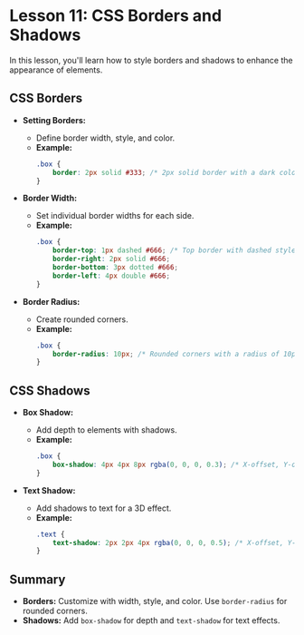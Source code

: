 # **Lesson 11: CSS Borders and Shadows**

In this lesson, you'll learn how to style borders and shadows to enhance the appearance of elements.

## **CSS Borders**

- **Setting Borders:**
  - Define border width, style, and color.
  - **Example:**
    ```css
    .box {
        border: 2px solid #333; /* 2px solid border with a dark color */
    }
    ```

- **Border Width:**
  - Set individual border widths for each side.
  - **Example:**
    ```css
    .box {
        border-top: 1px dashed #666; /* Top border with dashed style */
        border-right: 2px solid #666;
        border-bottom: 3px dotted #666;
        border-left: 4px double #666;
    }
    ```

- **Border Radius:**
  - Create rounded corners.
  - **Example:**
    ```css
    .box {
        border-radius: 10px; /* Rounded corners with a radius of 10px */
    }
    ```

## **CSS Shadows**

- **Box Shadow:**
  - Add depth to elements with shadows.
  - **Example:**
    ```css
    .box {
        box-shadow: 4px 4px 8px rgba(0, 0, 0, 0.3); /* X-offset, Y-offset, Blur-radius, Color */
    }
    ```

- **Text Shadow:**
  - Add shadows to text for a 3D effect.
  - **Example:**
    ```css
    .text {
        text-shadow: 2px 2px 4px rgba(0, 0, 0, 0.5); /* X-offset, Y-offset, Blur-radius, Color */
    }
    ```

## **Summary**

- **Borders:** Customize with width, style, and color. Use `border-radius` for rounded corners.
- **Shadows:** Add `box-shadow` for depth and `text-shadow` for text effects.


<!--stackedit_data:
eyJoaXN0b3J5IjpbMTQ0MTIyMDAwNV19
-->